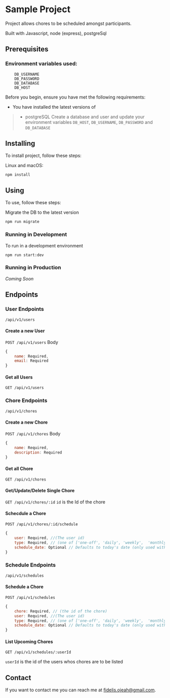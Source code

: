 # Sample Project


Project allows chores to be scheduled amongst participants.

Built with Javascript, node (express), postgreSql

## Prerequisites
### Environment variables used:
```
    DB_USERNAME
    DB_PASSWORD
    DB_DATABASE
    DB_HOST
```
Before you begin, ensure you have met the following requirements:
<!--- These are just example requirements. Add, duplicate or remove as required --->
* You have installed the latest versions of
>* postgreSQL
Create a database and user and update your environment variables `DB_HOST`, `DB_USERNAME`, `DB_PASSWORD` and `DB_DATABASE`

## Installing

To install project, follow these steps:

Linux and macOS:
```
npm install
```

## Using


To use, follow these steps:

Migrate the DB to the latest version
```
npm run migrate
```
### Running in Development

To run in a development environment
```
npm run start:dev
```

### Running in Production

*Coming Soon*

## Endpoints

### User Endpoints
`/api/v1/users` 

#### Create a new User

`POST /api/v1/users` 
Body

```javascript
{
    name: Required,
    email: Required
}
```

#### Get all Users
`GET /api/v1/users` 
 
### Chore Endpoints
`/api/v1/chores` 


#### Create a new Chore
`POST /api/v1/chores` 
Body
```javascript
{
    name: Required,
    description: Required
}
```

#### Get all Chore
`GET /api/v1/chores`

#### Get/Update/Delete Single Chore
`GET /api/v1/chores/:id` 
`id` is the Id of the chore

#### Schecdule a Chore

`POST /api/v1/chores/:id/schedule`
```javascript
{
    user: Required, //(The user id)
    type: Required, // (one of ['one-off', 'daily', 'weekly',  'monthly'])
    schedule_date: Optional // Defaults to today's date (only used with one-off)
}
```
### Schedule Endpoints
`/api/v1/schedules`

#### Schedule a Chore

`POST /api/v1/schedules`
```javascript
{
    chore: Required, // (the id of the chore)
    user: Required, //(The user id)
    type: Required, // (one of ['one-off', 'daily', 'weekly',  'monthly'])
    schedule_date: Optional // Defaults to today's date (only used with one-off)
}
```

#### List Upcoming Chores
`GET /api/v1/schedules/:userId`

`userId` is the id of the users whos chores are to be listed

## Contact

If you want to contact me you can reach me at <fidelis.ojeah@gmail.com>.
